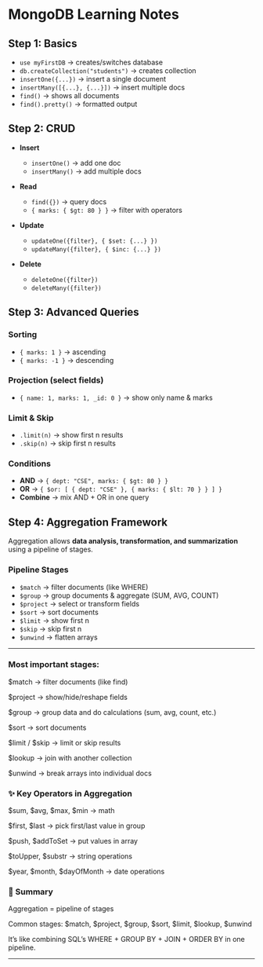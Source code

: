 # MongoDB Learning Notes

## Step 1: Basics

- `use myFirstDB` → creates/switches database
- `db.createCollection("students")` → creates collection
- `insertOne({...})` → insert a single document
- `insertMany([{...}, {...}])` → insert multiple docs
- `find()` → shows all documents
- `find().pretty()` → formatted output


## Step 2: CRUD

- **Insert**
  - `insertOne()` → add one doc
  - `insertMany()` → add multiple docs

- **Read**
  - `find({})` → query docs
  - `{ marks: { $gt: 80 } }` → filter with operators

- **Update**
  - `updateOne({filter}, { $set: {...} })`
  - `updateMany({filter}, { $inc: {...} })`

- **Delete**
  - `deleteOne({filter})`
  - `deleteMany({filter})`

## Step 3: Advanced Queries

### Sorting
- `{ marks: 1 }` → ascending
- `{ marks: -1 }` → descending

### Projection (select fields)
- `{ name: 1, marks: 1, _id: 0 }` → show only name & marks

### Limit & Skip
- `.limit(n)` → show first n results
- `.skip(n)` → skip first n results

### Conditions
- **AND** → `{ dept: "CSE", marks: { $gt: 80 } }`
- **OR** → `{ $or: [ { dept: "CSE" }, { marks: { $lt: 70 } } ] }`
- **Combine** → mix AND + OR in one query


## Step 4: Aggregation Framework

Aggregation allows **data analysis, transformation, and summarization** using a pipeline of stages.  

### Pipeline Stages
- `$match` → filter documents (like WHERE)
- `$group` → group documents & aggregate (SUM, AVG, COUNT)
- `$project` → select or transform fields
- `$sort` → sort documents
- `$limit` → show first n
- `$skip` → skip first n
- `$unwind` → flatten arrays

---

### Most important stages:

$match → filter documents (like find)

$project → show/hide/reshape fields

$group → group data and do calculations (sum, avg, count, etc.)

$sort → sort documents

$limit / $skip → limit or skip results

$lookup → join with another collection

$unwind → break arrays into individual docs

### ✨ Key Operators in Aggregation

$sum, $avg, $max, $min → math

$first, $last → pick first/last value in group

$push, $addToSet → put values in array

$toUpper, $substr → string operations

$year, $month, $dayOfMonth → date operations

### 📝 Summary

Aggregation = pipeline of stages

Common stages: $match, $project, $group, $sort, $limit, $lookup, $unwind

It’s like combining SQL’s WHERE + GROUP BY + JOIN + ORDER BY in one pipeline.

---
